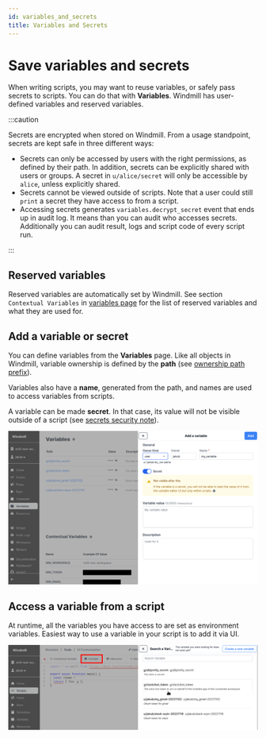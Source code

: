 ```yaml
---
id: variables_and_secrets
title: Variables and Secrets
---
```


# Save variables and secrets

When writing scripts, you may want to reuse variables, or safely pass secrets to
scripts. You can do that with **Variables**. Windmill has user-defined variables
and reserved variables.

:::caution

Secrets are encrypted when stored on Windmill. From a usage standpoint, secrets
are kept safe in three different ways:

- Secrets can only be accessed by users with the right permissions, as defined
  by their path. In addition, secrets can be explicitly shared with users or
  groups. A secret in `u/alice/secret` will only be accessible by `alice`,
  unless explicitly shared.
- Secrets cannot be viewed outside of scripts. Note that a user could still
  `print` a secret they have access to from a script.
- Accessing secrets generates `variables.decrypt_secret` event that ends up in
  audit log. It means than you can audit who accesses secrets. Additionally you
  can audit result, logs and script code of every script run.

:::

## Reserved variables

Reserved variables are automatically set by Windmill. See section `Contextual
Variables` in [variables page](https://app.windmill.dev/variables) for the list
of reserved variables and what they are used for.

## Add a variable or secret

You can define variables from the **Variables** page. Like all objects in
Windmill, variable ownership is defined by the **path** (see
[ownership path prefix](../reference#owner)).

Variables also have a **name**, generated from the path, and names are used
to access variables from scripts.

A variable can be made **secret**. In that case, its value will not be visible
outside of a script (see [secrets security note](#secrets-security-note)).

![Add variable](../assets/how_to/add_variable.png)

## Access a variable from a script

At runtime, all the variables you have access to are set as environment
variables. Easiest way to use a variable in your script is to add it via UI.

![use variable](../assets/how_to/use-variable.png)
